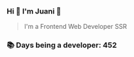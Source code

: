### Hi 👋 I&#39;m Juani 🦁

> I&#39;m a Frontend Web Developer SSR

### 📚 Days being a developer: 452
